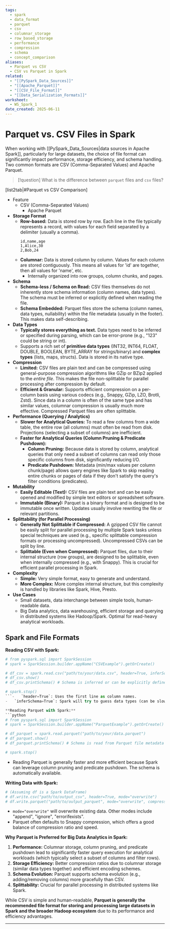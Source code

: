 ```yaml
---
tags:
  - spark
  - data_format
  - parquet
  - csv
  - columnar_storage
  - row_based_storage
  - performance
  - compression
  - schema
  - concept_comparison
aliases:
  - Parquet vs CSV
  - CSV vs Parquet in Spark
related:
  - "[[PySpark_Data_Sources]]"
  - "[[Apache_Parquet]]"
  - "[[CSV_File_Format]]"
  - "[[Data_Serialization_Formats]]"
worksheet:
  - WS_Spark_1
date_created: 2025-06-11
---
```

# Parquet vs. CSV Files in Spark

When working with [[PySpark_Data_Sources|data sources in Apache Spark]], particularly for large datasets, the choice of file format can significantly impact performance, storage efficiency, and schema handling. Two common formats are CSV (Comma-Separated Values) and Apache Parquet.

>[!question] What is the difference between `parquet` files and `csv` files?

[list2tab|#Parquet vs CSV Comparison]
- Feature
    - CSV (Comma-Separated Values)
        - Apache Parquet
- **Storage Format**
    - **Row-based:** Data is stored row by row. Each line in the file typically represents a record, with values for each field separated by a delimiter (usually a comma).
        ```
        id,name,age
        1,Alice,30
        2,Bob,24
        ```
    -   **Columnar:** Data is stored column by column. Values for each column are stored contiguously. This means all values for 'id' are together, then all values for 'name', etc.
        -   Internally organized into row groups, column chunks, and pages.
- **Schema**
    - **Schema-less / Schema on Read:** CSV files themselves do not inherently store schema information (column names, data types). The schema must be inferred or explicitly defined when reading the file.
    -   **Schema Embedded:** Parquet files store the schema (column names, data types, nullability) within the file metadata (usually in the footer). This makes data self-describing.
- **Data Types**
    - **Typically stores everything as text.** Data types need to be inferred or specified during parsing, which can be error-prone (e.g., "123" could be string or int).
    -   Supports a rich set of **primitive data types** (INT32, INT64, FLOAT, DOUBLE, BOOLEAN, BYTE_ARRAY for strings/binary) and **complex types** (lists, maps, structs). Data is stored in its native type.
- **Compression**
    - **Limited:** CSV files are plain text and can be compressed using general-purpose compression algorithms like GZip or BZip2 applied to the *entire file*. This makes the file non-splittable for parallel processing after compression by default.
    -   **Efficient & Granular:** Supports efficient compression on a per-column basis using various codecs (e.g., Snappy, GZip, LZO, Brotli, Zstd). Since data in a column is often of the same type and has similar values, columnar compression is usually much more effective. Compressed Parquet files are often splittable.
- **Performance (Querying / Analytics)**
    - **Slower for Analytical Queries:** To read a few columns from a wide table, the entire row (all columns) must often be read from disk. Projections (selecting a subset of columns) are inefficient.
    -   **Faster for Analytical Queries (Column Pruning & Predicate Pushdown):**
        -   **Column Pruning:** Because data is stored by column, analytical queries that only need a subset of columns can read only those specific columns from disk, significantly reducing I/O.
        -   **Predicate Pushdown:** Metadata (min/max values per column chunk/page) allows query engines like Spark to skip reading entire chunks or pages of data if they don't satisfy the query's filter conditions (predicates).
- **Mutability**
    - **Easily Editable (Text):** CSV files are plain text and can be easily opened and modified by simple text editors or spreadsheet software.
    -   **Immutable (Binary):** Parquet is a binary format and is designed to be immutable once written. Updates usually involve rewriting the file or relevant partitions.
- **Splittability (for Parallel Processing)**
    - **Generally Not Splittable if Compressed:** A gzipped CSV file cannot be easily split for parallel processing by multiple Spark tasks unless special techniques are used (e.g., specific splittable compression formats or processing uncompressed). Uncompressed CSVs can be split by line.
    -   **Splittable (Even when Compressed):** Parquet files, due to their internal structure (row groups), are designed to be splittable, even when internally compressed (e.g., with Snappy). This is crucial for efficient parallel processing in Spark.
- **Complexity**
    - **Simple:** Very simple format, easy to generate and understand.
    -   **More Complex:** More complex internal structure, but this complexity is handled by libraries like Spark, Hive, Presto.
- **Use Cases**
    - Small datasets, data interchange between simple tools, human-readable data.
    - Big Data analytics, data warehousing, efficient storage and querying in distributed systems like Hadoop/Spark. Optimal for read-heavy analytical workloads.

## Spark and File Formats

**Reading CSV with Spark:**
```python
# from pyspark.sql import SparkSession
# spark = SparkSession.builder.appName("CSVExample").getOrCreate()

# df_csv = spark.read.csv("path/to/your/data.csv", header=True, inferSchema=True)
# df_csv.show()
# df_csv.printSchema() # Schema is inferred or can be explicitly defined

# spark.stop()
```-   `header=True`: Uses the first line as column names.
-   `inferSchema=True`: Spark will try to guess data types (can be slow for large files; providing an explicit schema is better for production).

**Reading Parquet with Spark:**
```python
# from pyspark.sql import SparkSession
# spark = SparkSession.builder.appName("ParquetExample").getOrCreate()

# df_parquet = spark.read.parquet("path/to/your/data.parquet")
# df_parquet.show()
# df_parquet.printSchema() # Schema is read from Parquet file metadata

# spark.stop()
```
-   Reading Parquet is generally faster and more efficient because Spark can leverage column pruning and predicate pushdown. The schema is automatically available.

**Writing Data with Spark:**
```python
# (Assuming df is a Spark DataFrame)
# df.write.csv("path/to/output_csv", header=True, mode="overwrite")
# df.write.parquet("path/to/output_parquet", mode="overwrite", compression="snappy")
```
-   `mode="overwrite"` will overwrite existing data. Other modes include "append", "ignore", "errorifexists".
-   Parquet often defaults to Snappy compression, which offers a good balance of compression ratio and speed.

**Why Parquet is Preferred for Big Data Analytics in Spark:**
1.  **Performance:** Columnar storage, column pruning, and predicate pushdown lead to significantly faster query execution for analytical workloads (which typically select a subset of columns and filter rows).
2.  **Storage Efficiency:** Better compression ratios due to columnar storage (similar data types together) and efficient encoding schemes.
3.  **Schema Evolution:** Parquet supports schema evolution (e.g., adding/removing columns) more gracefully than CSV.
4.  **Splittability:** Crucial for parallel processing in distributed systems like Spark.

While CSV is simple and human-readable, **Parquet is generally the recommended file format for storing and processing large datasets in Spark and the broader Hadoop ecosystem** due to its performance and efficiency advantages.

---